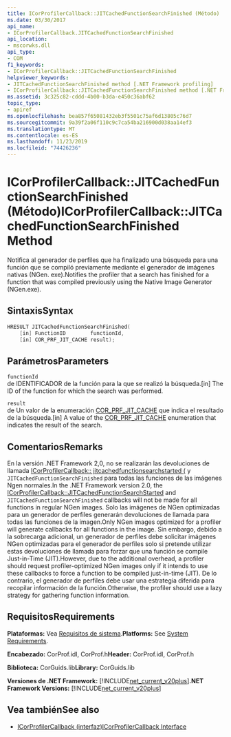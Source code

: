 ```yaml
---
title: ICorProfilerCallback::JITCachedFunctionSearchFinished (Método)
ms.date: 03/30/2017
api_name:
- ICorProfilerCallback.JITCachedFunctionSearchFinished
api_location:
- mscorwks.dll
api_type:
- COM
f1_keywords:
- ICorProfilerCallback::JITCachedFunctionSearchFinished
helpviewer_keywords:
- JITCachedFunctionSearchFinished method [.NET Framework profiling]
- ICorProfilerCallback::JITCachedFunctionSearchFinished method [.NET Framework profiling]
ms.assetid: 3c325c82-cddd-4b00-b3da-e450c36abf62
topic_type:
- apiref
ms.openlocfilehash: bea857f65081432eb3f5501c75af6d13805c76d7
ms.sourcegitcommit: 9a39f2a06f110c9c7ca54ba216900d038aa14ef3
ms.translationtype: MT
ms.contentlocale: es-ES
ms.lasthandoff: 11/23/2019
ms.locfileid: "74426236"
---
```

# <a name="icorprofilercallbackjitcachedfunctionsearchfinished-method"></a><span data-ttu-id="26f1c-102">ICorProfilerCallback::JITCachedFunctionSearchFinished (Método)</span><span class="sxs-lookup"><span data-stu-id="26f1c-102">ICorProfilerCallback::JITCachedFunctionSearchFinished Method</span></span>
<span data-ttu-id="26f1c-103">Notifica al generador de perfiles que ha finalizado una búsqueda para una función que se compiló previamente mediante el generador de imágenes nativas (NGen. exe).</span><span class="sxs-lookup"><span data-stu-id="26f1c-103">Notifies the profiler that a search has finished for a function that was compiled previously using the Native Image Generator (NGen.exe).</span></span>  
  
## <a name="syntax"></a><span data-ttu-id="26f1c-104">Sintaxis</span><span class="sxs-lookup"><span data-stu-id="26f1c-104">Syntax</span></span>  
  
```cpp  
HRESULT JITCachedFunctionSearchFinished(  
    [in] FunctionID        functionId,  
    [in] COR_PRF_JIT_CACHE result);  
```  
  
## <a name="parameters"></a><span data-ttu-id="26f1c-105">Parámetros</span><span class="sxs-lookup"><span data-stu-id="26f1c-105">Parameters</span></span>  
 `functionId`  
 <span data-ttu-id="26f1c-106">de IDENTIFICADOR de la función para la que se realizó la búsqueda.</span><span class="sxs-lookup"><span data-stu-id="26f1c-106">[in] The ID of the function for which the search was performed.</span></span>  
  
 `result`  
 <span data-ttu-id="26f1c-107">de Un valor de la enumeración [COR_PRF_JIT_CACHE](../../../../docs/framework/unmanaged-api/profiling/cor-prf-jit-cache-enumeration.md) que indica el resultado de la búsqueda.</span><span class="sxs-lookup"><span data-stu-id="26f1c-107">[in] A value of the [COR_PRF_JIT_CACHE](../../../../docs/framework/unmanaged-api/profiling/cor-prf-jit-cache-enumeration.md) enumeration that indicates the result of the search.</span></span>  
  
## <a name="remarks"></a><span data-ttu-id="26f1c-108">Comentarios</span><span class="sxs-lookup"><span data-stu-id="26f1c-108">Remarks</span></span>  
 <span data-ttu-id="26f1c-109">En la versión .NET Framework 2,0, no se realizarán las devoluciones de llamada [ICorProfilerCallback:: jitcachedfunctionsearchstarted (](../../../../docs/framework/unmanaged-api/profiling/icorprofilercallback-jitcachedfunctionsearchstarted-method.md) y `JITCachedFunctionSearchFinished` para todas las funciones de las imágenes Ngen normales.</span><span class="sxs-lookup"><span data-stu-id="26f1c-109">In the .NET Framework version 2.0, the [ICorProfilerCallback::JITCachedFunctionSearchStarted](../../../../docs/framework/unmanaged-api/profiling/icorprofilercallback-jitcachedfunctionsearchstarted-method.md) and `JITCachedFunctionSearchFinished` callbacks will not be made for all functions in regular NGen images.</span></span> <span data-ttu-id="26f1c-110">Solo las imágenes de NGen optimizadas para un generador de perfiles generarán devoluciones de llamada para todas las funciones de la imagen.</span><span class="sxs-lookup"><span data-stu-id="26f1c-110">Only NGen images optimized for a profiler will generate callbacks for all functions in the image.</span></span> <span data-ttu-id="26f1c-111">Sin embargo, debido a la sobrecarga adicional, un generador de perfiles debe solicitar imágenes NGen optimizadas para el generador de perfiles solo si pretende utilizar estas devoluciones de llamada para forzar que una función se compile Just-in-Time (JIT).</span><span class="sxs-lookup"><span data-stu-id="26f1c-111">However, due to the additional overhead, a profiler should request profiler-optimized NGen images only if it intends to use these callbacks to force a function to be compiled just-in-time (JIT).</span></span> <span data-ttu-id="26f1c-112">De lo contrario, el generador de perfiles debe usar una estrategia diferida para recopilar información de la función.</span><span class="sxs-lookup"><span data-stu-id="26f1c-112">Otherwise, the profiler should use a lazy strategy for gathering function information.</span></span>  
  
## <a name="requirements"></a><span data-ttu-id="26f1c-113">Requisitos</span><span class="sxs-lookup"><span data-stu-id="26f1c-113">Requirements</span></span>  
 <span data-ttu-id="26f1c-114">**Plataformas:** Vea [Requisitos de sistema](../../../../docs/framework/get-started/system-requirements.md).</span><span class="sxs-lookup"><span data-stu-id="26f1c-114">**Platforms:** See [System Requirements](../../../../docs/framework/get-started/system-requirements.md).</span></span>  
  
 <span data-ttu-id="26f1c-115">**Encabezado:** CorProf.idl, CorProf.h</span><span class="sxs-lookup"><span data-stu-id="26f1c-115">**Header:** CorProf.idl, CorProf.h</span></span>  
  
 <span data-ttu-id="26f1c-116">**Biblioteca:** CorGuids.lib</span><span class="sxs-lookup"><span data-stu-id="26f1c-116">**Library:** CorGuids.lib</span></span>  
  
 <span data-ttu-id="26f1c-117">**Versiones de .NET Framework:** [!INCLUDE[net_current_v20plus](../../../../includes/net-current-v20plus-md.md)]</span><span class="sxs-lookup"><span data-stu-id="26f1c-117">**.NET Framework Versions:** [!INCLUDE[net_current_v20plus](../../../../includes/net-current-v20plus-md.md)]</span></span>  
  
## <a name="see-also"></a><span data-ttu-id="26f1c-118">Vea también</span><span class="sxs-lookup"><span data-stu-id="26f1c-118">See also</span></span>

- [<span data-ttu-id="26f1c-119">ICorProfilerCallback (interfaz)</span><span class="sxs-lookup"><span data-stu-id="26f1c-119">ICorProfilerCallback Interface</span></span>](../../../../docs/framework/unmanaged-api/profiling/icorprofilercallback-interface.md)
